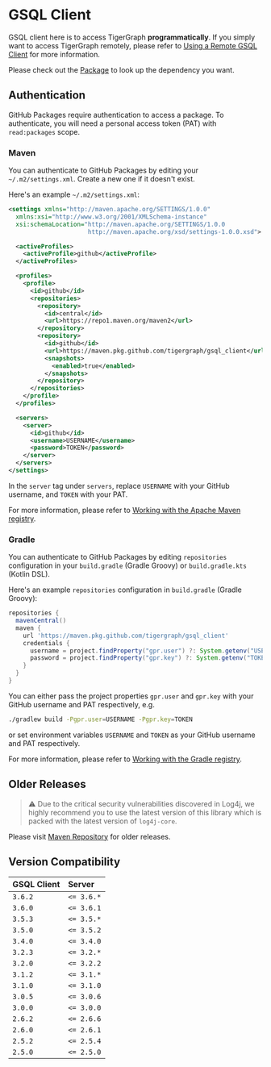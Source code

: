 # GSQL Client
GSQL client here is to access TigerGraph **programmatically**. If you simply want to access TigerGraph remotely, please refer to [Using a Remote GSQL Client](https://docs.tigergraph.com/dev/using-a-remote-gsql-client) for more information.

Please check out the [Package](https://github.com/tigergraph/gsql_client/packages/805501) to look up the dependency you want.

## Authentication
GitHub Packages require authentication to access a package. To authenticate, you will need a personal access token (PAT) with `read:packages` scope.

### Maven
You can authenticate to GitHub Packages by editing your `~/.m2/settings.xml`. Create a new one if it doesn't exist.

Here's an example `~/.m2/settings.xml`:
```xml
<settings xmlns="http://maven.apache.org/SETTINGS/1.0.0"
  xmlns:xsi="http://www.w3.org/2001/XMLSchema-instance"
  xsi:schemaLocation="http://maven.apache.org/SETTINGS/1.0.0
                      http://maven.apache.org/xsd/settings-1.0.0.xsd">

  <activeProfiles>
    <activeProfile>github</activeProfile>
  </activeProfiles>

  <profiles>
    <profile>
      <id>github</id>
      <repositories>
        <repository>
          <id>central</id>
          <url>https://repo1.maven.org/maven2</url>
        </repository>
        <repository>
          <id>github</id>
          <url>https://maven.pkg.github.com/tigergraph/gsql_client</url>
          <snapshots>
            <enabled>true</enabled>
          </snapshots>
        </repository>
      </repositories>
    </profile>
  </profiles>

  <servers>
    <server>
      <id>github</id>
      <username>USERNAME</username>
      <password>TOKEN</password>
    </server>
  </servers>
</settings>
```
In the `server` tag under `servers`, replace `USERNAME` with your GitHub username, and `TOKEN` with your PAT.

For more information, please refer to [Working with the Apache Maven registry](https://docs.github.com/en/packages/working-with-a-github-packages-registry/working-with-the-apache-maven-registry#authenticating-with-a-personal-access-token).

### Gradle
You can authenticate to GitHub Packages by editing `repositories` configuration in your `build.gradle` (Gradle Groovy) or `build.gradle.kts` (Kotlin DSL).

Here's an example `repositories` configuration in `build.gradle` (Gradle Groovy):
```groovy
repositories {
  mavenCentral()
  maven {
    url 'https://maven.pkg.github.com/tigergraph/gsql_client'
    credentials {
      username = project.findProperty("gpr.user") ?: System.getenv("USERNAME")
      password = project.findProperty("gpr.key") ?: System.getenv("TOKEN")
    }
  }
}
```
You can either pass the project properties `gpr.user` and `gpr.key` with your GitHub username and PAT respectively, e.g.
```sh
./gradlew build -Pgpr.user=USERNAME -Pgpr.key=TOKEN
```
or set environment variables `USERNAME` and `TOKEN` as your GitHub username and PAT respectively.

For more information, please refer to [Working with the Gradle registry](https://docs.github.com/en/packages/working-with-a-github-packages-registry/working-with-the-gradle-registry#authenticating-to-github-packages).

## Older Releases

> :warning: Due to the critical security vulnerabilities discovered in Log4j, we highly recommend you to use the latest version of this library which is packed with the latest version of `log4j-core`.

Please visit [Maven Repository](https://mvnrepository.com/artifact/com.tigergraph.client/gsql_client) for older releases.

## Version Compatibility
| GSQL Client | Server |
| :---------- | :--------- |
| `3.6.2`     | `<= 3.6.*` |
| `3.6.0`     | `<= 3.6.1` |
| `3.5.3`     | `<= 3.5.*` |
| `3.5.0`     | `<= 3.5.2` |
| `3.4.0`     | `<= 3.4.0` |
| `3.2.3`     | `<= 3.2.*` |
| `3.2.0`     | `<= 3.2.2` |
| `3.1.2`     | `<= 3.1.*` |
| `3.1.0`     | `<= 3.1.0` |
| `3.0.5`     | `<= 3.0.6` |
| `3.0.0`     | `<= 3.0.0` |
| `2.6.2`     | `<= 2.6.6` |
| `2.6.0`     | `<= 2.6.1` |
| `2.5.2`     | `<= 2.5.4` |
| `2.5.0`     | `<= 2.5.0` |
